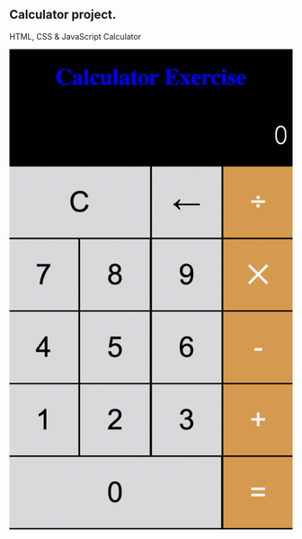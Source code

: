 ## Calculator project.

HTML, CSS & JavaScript Calculator

![Calculator Project](./images/calculator.png)
